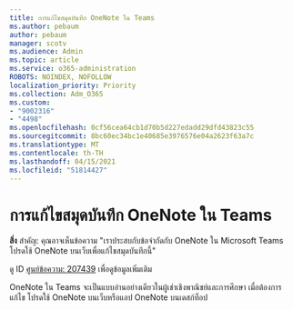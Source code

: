 ```yaml
---
title: การแก้ไขสมุดบันทึก OneNote ใน Teams
ms.author: pebaum
author: pebaum
manager: scotv
ms.audience: Admin
ms.topic: article
ms.service: o365-administration
ROBOTS: NOINDEX, NOFOLLOW
localization_priority: Priority
ms.collection: Adm_O365
ms.custom:
- "9002316"
- "4498"
ms.openlocfilehash: 0cf56cea64cb1d70b5d227edadd29dfd43823c55
ms.sourcegitcommit: 8bc60ec34bc1e40685e3976576e04a2623f63a7c
ms.translationtype: MT
ms.contentlocale: th-TH
ms.lasthandoff: 04/15/2021
ms.locfileid: "51814427"
---
```

# <a name="editing-onenote-notebooks-in-teams"></a>การแก้ไขสมุดบันทึก OneNote ใน Teams

**สิ่ง** สําคัญ: คุณอาจเห็นข้อความ "เราประสบกับข้อจํากัดกับ OneNote ใน Microsoft Teams โปรดใช้ OneNote บนเว็บเพื่อแก้ไขสมุดบันทึกนี้"  

ดู ID [ศูนย์ข้อความ: 207439](https://admin.microsoft.com/Adminportal/Home?source=applauncher#MessageCenter?id=MC207439) เพื่อดูข้อมูลเพิ่มเติม

OneNote ใน Teams จะเป็นแบบอ่านอย่างเดียวในผู้เช่าเชิงพาณิชย์และการศึกษา เมื่อต้องการแก้ไข โปรดใช้ OneNote บนเว็บหรือแอป OneNote บนเดสก์ท็อป
